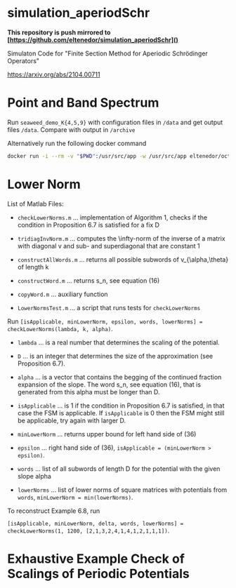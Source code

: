 # simulation_aperiodSchr

**This repository is push mirrored to [https://github.com/eltenedor/simulation_aperiodSchr]()**

Simulaton Code for "Finite Section Method for Aperiodic Schrödinger Operators"

https://arxiv.org/abs/2104.00711

# Point and Band Spectrum

Run `seaweed_demo_K{4,5,9}` with configuration files in `/data` and get output files `/data`. Compare with output in `/archive`

Alternatively run the following docker command
```bash
docker run -i --rm -v "$PWD":/usr/src/app -w /usr/src/app eltenedor/octave-w-image-signal octave --no-gui seaweed_demo_K4.m
```

# Lower Norm
List of Matlab Files:

* `checkLowerNorms.m` ... implementation of Algorithm 1, checks if the condition in Proposition 6.7 is satisfied for a fix D

* `tridiagInvNorm.m` ... computes the \infty-norm of the inverse of a matrix with diagonal v and sub- and superdiagonal that are constant 1

* `constructAllWords.m` ... returns all possible subwords of v_{\alpha,\theta} of length k

* `constructWord.m` ... returns s_n, see equation (16)

* `copyWord.m` ... auxiliary function

* `LowerNormsTest.m` ... a script that runs tests for `checkLowerNorms`


Run `[isApplicable, minLowerNorm, epsilon, words, lowerNorms] = checkLowerNorms(lambda, k, alpha)`.

+ `lambda` ... is a real number that determines the scaling of the potential.

+ `D` ... is an integer that determines the size of the approximation (see Proposition 6.7).

+ `alpha` ... is a vector that contains the begging of the continued fraction expansion of the slope. The word s_n, see equation (16), that is generated from this alpha must be longer than D.

- `isApplicable` ... is 1 if the condition in Proposition 6.7 is satisfied, in that case the FSM is applicable. If `isApplicable` is 0 then the FSM might still be applicable, try again with larger D.

- `minLowerNorm` ... returns upper bound for left hand side of (36)

- `epsilon` ... right hand side of (36), `isApplicable = (minLowerNorm > epsilon)`.

- `words` ... list of all subwords of length D for the potential with the given slope alpha

- `lowerNorms` ... list of lower norms of square matrices with potentials from `words`, `minLowerNorm = min(lowerNorms)`.

To reconstruct Example 6.8, run 

`[isApplicable, minLowerNorm, delta, words, lowerNorms] = checkLowerNorms(1, 1200, [2,1,3,2,4,1,4,1,2,1,1,1])`.


# Exhaustive Example Check of Scalings of Periodic Potentials


